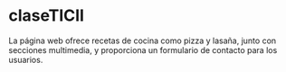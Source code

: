 # claseTICII
La página web ofrece recetas de cocina como pizza y lasaña, junto con secciones multimedia, y proporciona un formulario de contacto para los usuarios.
